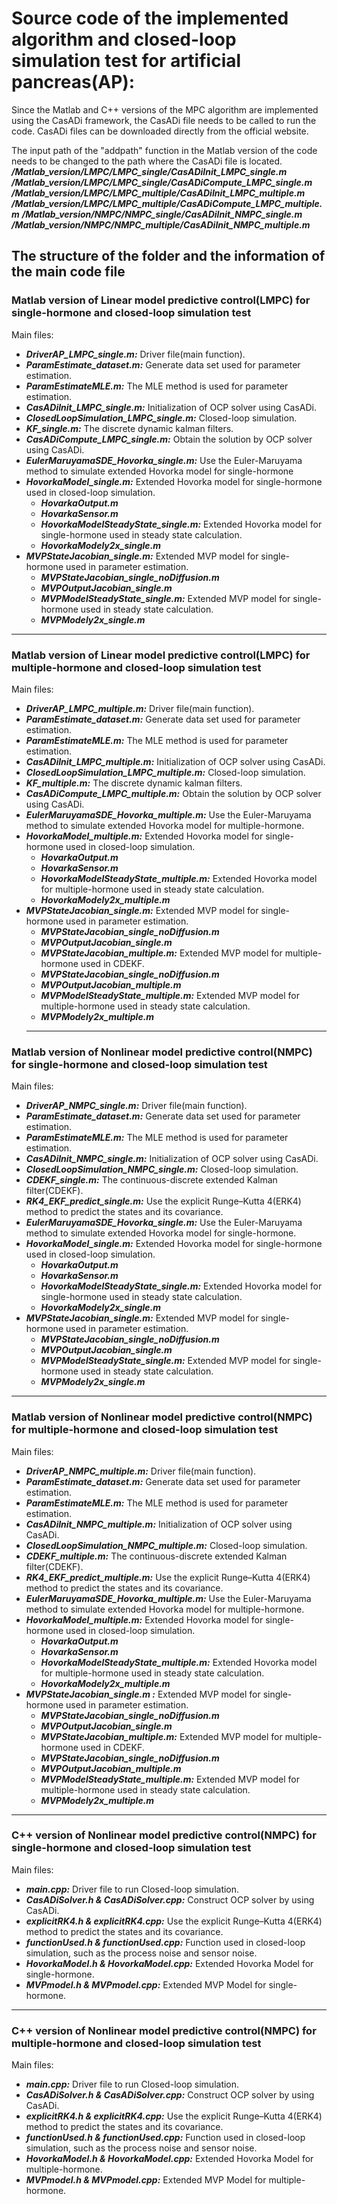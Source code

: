 # Source code of the implemented algorithm and closed-loop simulation test for artificial pancreas(AP):


Since the Matlab and C++ versions of the MPC algorithm are implemented using the CasADi framework, the CasADi file needs to be called to run the code. CasADi files can be downloaded directly from the official website. 

The input path of the "addpath" function in the Matlab version of the code needs to be changed to the path where the CasADi file is located.
	***/Matlab_version/LMPC/LMPC_single/CasADiInit_LMPC_single.m***
	***/Matlab_version/LMPC/LMPC_single/CasADiCompute_LMPC_single.m***
	***/Matlab_version/LMPC/LMPC_multiple/CasADiInit_LMPC_multiple.m***
	***/Matlab_version/LMPC/LMPC_multiple/CasADiCompute_LMPC_multiple.m***
	***/Matlab_version/NMPC/NMPC_single/CasADiInit_NMPC_single.m***
	***/Matlab_version/NMPC/NMPC_multiple/CasADiInit_NMPC_multiple.m***	


## The structure of the folder and the information of the main code file
### Matlab version of Linear model predictive control(LMPC) for single-hormone and closed-loop simulation test
Main files:
- ***DriverAP_LMPC_single.m:*** 		Driver file(main function).
- ***ParamEstimate_dataset.m:*** 		Generate data set used for parameter estimation.
- ***ParamEstimateMLE.m:*** 			The MLE method is used for parameter estimation.
- ***CasADiInit_LMPC_single.m:*** 		Initialization of OCP solver using CasADi.
- ***ClosedLoopSimulation_LMPC_single.m:*** 	Closed-loop simulation.
- ***KF_single.m:*** 				The discrete dynamic kalman filters.
- ***CasADiCompute_LMPC_single.m:*** 		Obtain the solution by OCP solver using CasADi.
- ***EulerMaruyamaSDE_Hovorka_single.m:*** 	Use the Euler-Maruyama method to simulate extended Hovorka model for single-hormone
- ***HovorkaModel_single.m:***		Extended Hovorka model for single-hormone used in closed-loop simulation.
  - ***HovarkaOutput.m***
  - ***HovarkaSensor.m***
  - ***HovorkaModelSteadyState_single.m:***	Extended Hovorka model for single-hormone used in steady state calculation.
  - ***HovorkaModely2x_single.m***
- ***MVPStateJacobian_single.m:***		Extended MVP model for single-hormone used in parameter estimation.
  - ***MVPStateJacobian_single_noDiffusion.m***
  - ***MVPOutputJacobian_single.m***		
  - ***MVPModelSteadyState_single.m:***	Extended MVP model for single-hormone used in steady state calculation.
  - ***MVPModely2x_single.m***		
---	
### Matlab version of Linear model predictive control(LMPC) for multiple-hormone and closed-loop simulation test
Main files:
- ***DriverAP_LMPC_multiple.m:***   		Driver file(main function).
- ***ParamEstimate_dataset.m:***		Generate data set used for parameter estimation.
- ***ParamEstimateMLE.m:*** 			The MLE method is used for parameter estimation.
- ***CasADiInit_LMPC_multiple.m:*** 		Initialization of OCP solver using CasADi.
- ***ClosedLoopSimulation_LMPC_multiple.m:*** 	Closed-loop simulation.
- ***KF_multiple.m:*** 			The discrete dynamic kalman filters.
- ***CasADiCompute_LMPC_multiple.m:*** 	Obtain the solution by OCP solver using CasADi.
-  ***EulerMaruyamaSDE_Hovorka_multiple.m:*** 	Use the Euler-Maruyama method to simulate extended Hovorka model for multiple-hormone.
- ***HovorkaModel_multiple.m:***		Extended Hovorka model for single-hormone used in closed-loop simulation.
  - ***HovarkaOutput.m***
  - ***HovarkaSensor.m***
  - ***HovorkaModelSteadyState_multiple.m:***	Extended Hovorka model for multiple-hormone used in steady state calculation.
  - ***HovorkaModely2x_multiple.m***
- ***MVPStateJacobian_single.m:***		Extended MVP model for single-hormone used in parameter estimation.
  - ***MVPStateJacobian_single_noDiffusion.m***
  - ***MVPOutputJacobian_single.m***		
  - ***MVPStateJacobian_multiple.m:***		Extended MVP model for multiple-hormone used in CDEKF.
  - ***MVPStateJacobian_single_noDiffusion.m***
  - ***MVPOutputJacobian_multiple.m***	
  - ***MVPModelSteadyState_multiple.m:***	Extended MVP model for multiple-hormone used in steady state calculation.
  -   ***MVPModely2x_multiple.m***	
  ---
### Matlab version of Nonlinear model predictive control(NMPC) for single-hormone and closed-loop simulation test
Main files:
-  ***DriverAP_NMPC_single.m:*** 		Driver file(main function).
-  ***ParamEstimate_dataset.m:*** 		Generate data set used for parameter estimation.
-  ***ParamEstimateMLE.m:*** 			The MLE method is used for parameter estimation.
-  ***CasADiInit_NMPC_single.m:*** 		Initialization of OCP solver using CasADi.
-  ***ClosedLoopSimulation_NMPC_single.m:*** 	Closed-loop simulation.
-  ***CDEKF_single.m:*** 			The continuous-discrete extended Kalman filter(CDEKF).
-  ***RK4_EKF_predict_single.m:*** 		Use the explicit Runge–Kutta 4(ERK4) method to predict the states and its covariance.
-  ***EulerMaruyamaSDE_Hovorka_single.m:*** 	Use the Euler-Maruyama method to simulate extended Hovorka model for single-hormone.
- ***HovorkaModel_single.m:***		Extended Hovorka model for single-hormone used in closed-loop simulation.
  - ***HovarkaOutput.m***
  - ***HovarkaSensor.m***
  - ***HovorkaModelSteadyState_single.m:***	Extended Hovorka model for single-hormone used in steady state calculation.
  - ***HovorkaModely2x_single.m***
- ***MVPStateJacobian_single.m:***	Extended MVP model for single-hormone used in parameter estimation.
  - ***MVPStateJacobian_single_noDiffusion.m***
  - ***MVPOutputJacobian_single.m***		
  - ***MVPModelSteadyState_single.m:***	Extended MVP model for single-hormone used in steady state calculation.
  - ***MVPModely2x_single.m***
---
### Matlab version of Nonlinear model predictive control(NMPC) for multiple-hormone and closed-loop simulation test
Main files:
-  ***DriverAP_NMPC_multiple.m:*** 		Driver file(main function).
-  ***ParamEstimate_dataset.m:*** 		Generate data set used for parameter estimation.
-  ***ParamEstimateMLE.m:*** 			The MLE method is used for parameter estimation.
-  ***CasADiInit_NMPC_multiple.m:*** 		Initialization of OCP solver using CasADi.
-  ***ClosedLoopSimulation_NMPC_multiple.m:*** 	Closed-loop simulation.
-  ***CDEKF_multiple.m:*** 			The continuous-discrete extended Kalman filter(CDEKF).
-  ***RK4_EKF_predict_multiple.m:*** 		Use the explicit Runge–Kutta 4(ERK4) method to predict the states and its covariance.
-  ***EulerMaruyamaSDE_Hovorka_multiple.m:*** 	Use the Euler-Maruyama method to simulate extended Hovorka model for multiple-hormone.
- ***HovorkaModel_multiple.m:***		Extended Hovorka model for single-hormone used in closed-loop simulation.
  - ***HovarkaOutput.m***
  - ***HovarkaSensor.m***
  - ***HovorkaModelSteadyState_multiple.m:***	Extended Hovorka model for multiple-hormone used in steady state calculation.
  - ***HovorkaModely2x_multiple.m***
- ***MVPStateJacobian_single.m	:***	Extended MVP model for single-hormone used in parameter estimation.
  - ***MVPStateJacobian_single_noDiffusion.m***
  - ***MVPOutputJacobian_single.m***		
  - ***MVPStateJacobian_multiple.m:***		Extended MVP model for multiple-hormone used in CDEKF.
  - ***MVPStateJacobian_single_noDiffusion.m***
  - ***MVPOutputJacobian_multiple.m***		
  - ***MVPModelSteadyState_multiple.m:***	Extended MVP model for multiple-hormone used in steady state calculation.
  - ***MVPModely2x_multiple.m***
---
### C++ version of Nonlinear model predictive control(NMPC) for single-hormone and closed-loop simulation test
Main files:
- ***main.cpp:*** 				Driver file to run Closed-loop simulation.
- ***CasADiSolver.h & CasADiSolver.cpp:*** 	Construct OCP solver by using CasADi.
- ***explicitRK4.h & explicitRK4.cpp:***		Use the explicit Runge–Kutta 4(ERK4) method to predict the states and its covariance.
- ***functionUsed.h & functionUsed.cpp:***	Function used in closed-loop simulation, such as the process noise and sensor noise.
- ***HovorkaModel.h & HovorkaModel.cpp:***	Extended Hovorka Model for single-hormone.
- ***MVPmodel.h & MVPmodel.cpp:***  		Extended MVP Model for single-hormone.
---
### C++ version of Nonlinear model predictive control(NMPC) for multiple-hormone and closed-loop simulation test 
Main files:
- ***main.cpp:*** 				Driver file to run Closed-loop simulation.
- ***CasADiSolver.h & CasADiSolver.cpp:*** 	Construct OCP solver by using CasADi.
- ***explicitRK4.h & explicitRK4.cpp:***		Use the explicit Runge–Kutta 4(ERK4) method to predict the states and its covariance.
- ***functionUsed.h & functionUsed.cpp:***	Function used in closed-loop simulation, such as the process noise and sensor noise.
- ***HovorkaModel.h & HovorkaModel.cpp:*** 	Extended Hovorka Model for multiple-hormone.
- ***MVPmodel.h & MVPmodel.cpp:***  		Extended MVP Model for multiple-hormone.
